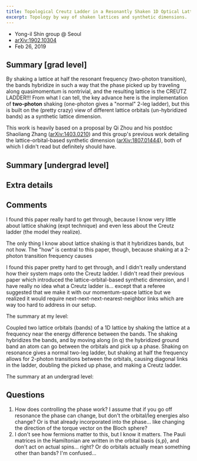 ```yaml
---
title: Topological Creutz Ladder in a Resonantly Shaken 1D Optical Lattice
excerpt: Topology by way of shaken lattices and synthetic dimensions.
---
```

* Yong-il Shin group @ Seoul
* [arXiv:1902.10304](https://arxiv.org/abs/1902.10304)
* Feb 26, 2019

## Summary [grad level]
By shaking a lattice at half the resonant frequency (two-photon transition), the bands hybridize in such a way that the phase picked up by traveling along quasimomentum is nontrivial, and the resulting lattice is the CREUTZ LADDER!!! From what I can tell, the key advance here is the implementation of **two-photon** shaking (one-photon gives a "normal" 2-leg ladder), but this is built on the (pretty crazy) view of different lattice orbitals (un-hybridized bands) as a synthetic lattice dimension.

This work is heavily based on a proposal by Qi Zhou and his postdoc Shaoliang Zhang ([arXiv:1403.0210](https://arxiv.org/abs/1403.0210)) and this group's previous work detailing the lattice-orbital-based synthetic dimension ([arXiv:1807.01444](https://arxiv.org/abs/1807.01444)), both of which I didn't read but definitely should have.

## Summary [undergrad level]


## Extra details


## Comments
I found this paper really hard to get through, because I know very little about lattice shaking (expt technique) and even less about the Creutz ladder (the model they realize).


The only thing I know about lattice shaking is that it hybridizes bands, but not how. The "how" is central to this paper, though, because shaking at a 2-photon transition frequency causes


I found this paper pretty hard to get through, and I didn't really understand how their system maps onto the Creutz ladder. I didn't read their previous paper which introduced the lattice-orbital-based synthetic dimension, and I have really no idea what a Creutz ladder is... except that a referee suggested that we make it with our momentum-space lattice but we realized it would require next-next-next-nearest-neighbor links which are way too hard to address in our setup.

The summary at my level:

Coupled two lattice orbitals (bands) of a 1D lattice by shaking the lattice at a frequency near the energy difference between the bands. The shaking hybridizes the bands, and by moving along (in q) the hybridized ground band an atom can go between the orbitals and pick up a phase. Shaking on resonance gives a normal two-leg ladder, but shaking at half the frequency allows for 2-photon transitions between the orbitals, causing diagonal links in the ladder, doubling the picked up phase, and making a Creutz ladder.

The summary at an undergrad level:

## Questions
1. How does controlling the phase work? I assume that if you go off resonance the phase can change, but don't the orbital/leg energies also change? Or is that already incorporated into the phase... like changing the direction of the torque vector on the Bloch sphere?
3. I don't see how fermions matter to this, but I know it matters. The Pauli matrices in the Hamiltonian are written in the orbital basis {s,p}, and don't act on actual spins... right? Or do orbitals actually mean something other than bands? I'm confused...
